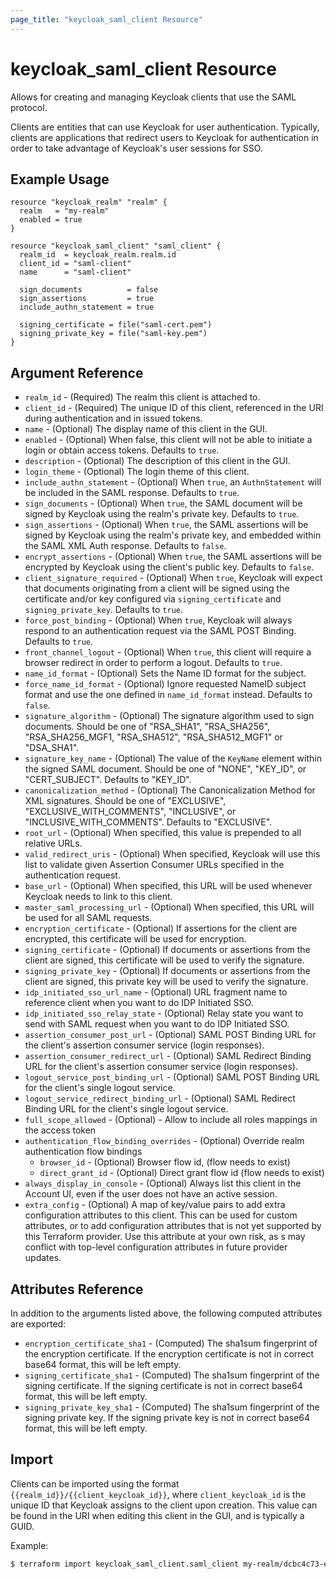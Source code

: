 ```yaml
---
page_title: "keycloak_saml_client Resource"
---
```


# keycloak\_saml\_client Resource

Allows for creating and managing Keycloak clients that use the SAML protocol.

Clients are entities that can use Keycloak for user authentication. Typically, clients are applications that redirect users
to Keycloak for authentication in order to take advantage of Keycloak's user sessions for SSO.

## Example Usage

```hcl
resource "keycloak_realm" "realm" {
  realm   = "my-realm"
  enabled = true
}

resource "keycloak_saml_client" "saml_client" {
  realm_id  = keycloak_realm.realm.id
  client_id = "saml-client"
  name      = "saml-client"

  sign_documents          = false
  sign_assertions         = true
  include_authn_statement = true

  signing_certificate = file("saml-cert.pem")
  signing_private_key = file("saml-key.pem")
}
```

## Argument Reference

- `realm_id` - (Required) The realm this client is attached to.
- `client_id` - (Required) The unique ID of this client, referenced in the URI during authentication and in issued tokens.
- `name` - (Optional) The display name of this client in the GUI.
- `enabled` - (Optional) When false, this client will not be able to initiate a login or obtain access tokens. Defaults to `true`.
- `description` - (Optional) The description of this client in the GUI.
- `login_theme` - (Optional) The login theme of this client.
- `include_authn_statement` - (Optional) When `true`, an `AuthnStatement` will be included in the SAML response. Defaults to `true`.
- `sign_documents` - (Optional) When `true`, the SAML document will be signed by Keycloak using the realm's private key. Defaults to `true`.
- `sign_assertions` - (Optional) When `true`, the SAML assertions will be signed by Keycloak using the realm's private key, and embedded within the SAML XML Auth response. Defaults to `false`.
- `encrypt_assertions` - (Optional) When `true`, the SAML assertions will be encrypted by Keycloak using the client's public key. Defaults to `false`.
- `client_signature_required` - (Optional) When `true`, Keycloak will expect that documents originating from a client will be signed using the certificate and/or key configured via `signing_certificate` and `signing_private_key`. Defaults to `true`.
- `force_post_binding` - (Optional) When `true`, Keycloak will always respond to an authentication request via the SAML POST Binding. Defaults to `true`.
- `front_channel_logout` - (Optional) When `true`, this client will require a browser redirect in order to perform a logout. Defaults to `true`.
- `name_id_format` - (Optional) Sets the Name ID format for the subject.
- `force_name_id_format` - (Optional) Ignore requested NameID subject format and use the one defined in `name_id_format` instead. Defaults to `false`.
- `signature_algorithm` - (Optional) The signature algorithm used to sign documents. Should be one of "RSA_SHA1", "RSA_SHA256", "RSA_SHA256_MGF1, "RSA_SHA512", "RSA_SHA512_MGF1" or "DSA_SHA1".
- `signature_key_name` - (Optional) The value of the `KeyName` element within the signed SAML document. Should be one of "NONE", "KEY_ID", or "CERT_SUBJECT". Defaults to "KEY_ID".
- `canonicalization_method` - (Optional) The Canonicalization Method for XML signatures. Should be one of "EXCLUSIVE", "EXCLUSIVE_WITH_COMMENTS", "INCLUSIVE", or "INCLUSIVE_WITH_COMMENTS". Defaults to "EXCLUSIVE".
- `root_url` - (Optional) When specified, this value is prepended to all relative URLs.
- `valid_redirect_uris` - (Optional) When specified, Keycloak will use this list to validate given Assertion Consumer URLs specified in the authentication request.
- `base_url` - (Optional) When specified, this URL will be used whenever Keycloak needs to link to this client.
- `master_saml_processing_url` - (Optional) When specified, this URL will be used for all SAML requests.
- `encryption_certificate` - (Optional) If assertions for the client are encrypted, this certificate will be used for encryption.
- `signing_certificate` - (Optional) If documents or assertions from the client are signed, this certificate will be used to verify the signature.
- `signing_private_key` - (Optional) If documents or assertions from the client are signed, this private key will be used to verify the signature.
- `idp_initiated_sso_url_name` - (Optional) URL fragment name to reference client when you want to do IDP Initiated SSO.
- `idp_initiated_sso_relay_state` - (Optional) Relay state you want to send with SAML request when you want to do IDP Initiated SSO.
- `assertion_consumer_post_url` - (Optional) SAML POST Binding URL for the client's assertion consumer service (login responses).
- `assertion_consumer_redirect_url` - (Optional) SAML Redirect Binding URL for the client's assertion consumer service (login responses).
- `logout_service_post_binding_url` - (Optional) SAML POST Binding URL for the client's single logout service.
- `logout_service_redirect_binding_url` - (Optional) SAML Redirect Binding URL for the client's single logout service.
- `full_scope_allowed` - (Optional) - Allow to include all roles mappings in the access token
- `authentication_flow_binding_overrides` - (Optional) Override realm authentication flow bindings
    - `browser_id` - (Optional) Browser flow id, (flow needs to exist)
    - `direct_grant_id` - (Optional) Direct grant flow id (flow needs to exist)
- `always_display_in_console` - (Optional) Always list this client in the Account UI, even if the user does not have an active session.
- `extra_config` - (Optional) A map of key/value pairs to add extra configuration attributes to this client. This can be used for custom attributes, or to add configuration attributes that is not yet supported by this Terraform provider. Use this attribute at your own risk, as s may conflict with top-level configuration attributes in future provider updates.

## Attributes Reference

In addition to the arguments listed above, the following computed attributes are exported:

- `encryption_certificate_sha1` - (Computed) The sha1sum fingerprint of the encryption certificate. If the encryption certificate is not in correct base64 format, this will be left empty.
- `signing_certificate_sha1` - (Computed) The sha1sum fingerprint of the signing certificate. If the signing certificate is not in correct base64 format, this will be left empty.
- `signing_private_key_sha1` - (Computed) The sha1sum fingerprint of the signing private key. If the signing private key is not in correct base64 format, this will be left empty.

## Import

Clients can be imported using the format `{{realm_id}}/{{client_keycloak_id}}`, where `client_keycloak_id` is the unique ID that Keycloak
assigns to the client upon creation. This value can be found in the URI when editing this client in the GUI, and is typically a GUID.

Example:

```bash
$ terraform import keycloak_saml_client.saml_client my-realm/dcbc4c73-e478-4928-ae2e-d5e420223352
```
